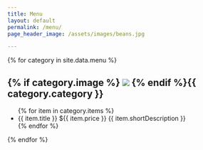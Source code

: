 ```yaml
---
title: Menu
layout: default
permalink: /menu/
page_header_image: /assets/images/beans.jpg

---
```

<div class="flex-list flex-list-2-col">
{% for category in site.data.menu %}
<div class="menu-category flex-item ">
<div class="flex-item-content">
<h2 class="menu-item-category">{% if category.image %}
<img class="menu-item-category-image" src="{{ site.baseurl }}/assets/images/food/{{ category.image }}">
{% endif %}{{ category.category }}</h2>

<ul>
{% for item in category.items %}
<li class="menu-item">
<span class="menu-item-title">{{ item.title }}</span>
<span class="menu-item-price">${{ item.price }}</span>
<span class="menu-item-description">{{ item.shortDescription }}</span>
</li>
{% endfor %}
</ul>
</div>
</div>
{% endfor %}
</div>
